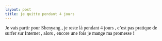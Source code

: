 ```yaml
---
layout: post
title: je quitte pendant 4 jours
---
```


<p><font size="3"><font face="Times New Roman">Je vais partir pour Shenyang , je reste là pendant 4 jours , c’est pas pratique de surfer sur Internet , alors , encore une fois je mange ma promesse ! </font></font></p>
